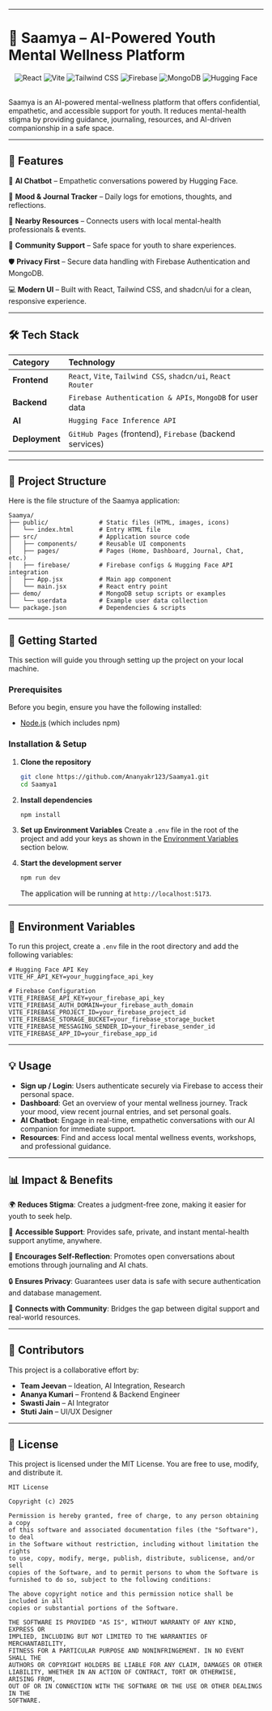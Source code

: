 -----

# 🌸 Saamya – AI-Powered Youth Mental Wellness Platform

<div align="center">
  <img src="https://img.shields.io/badge/React-20232A?style=for-the-badge&logo=react&logoColor=61DAFB" alt="React">
  <img src="https://img.shields.io/badge/vite-%23646CFF.svg?style=for-the-badge&logo=vite&logoColor=white" alt="Vite">
  <img src="https://img.shields.io/badge/Tailwind_CSS-38B2AC?style=for-the-badge&logo=tailwind-css&logoColor=white" alt="Tailwind CSS">
  <img src="https://img.shields.io/badge/Firebase-ffca28?style=for-the-badge&logo=firebase&logoColor=black" alt="Firebase">
  <img src="https://img.shields.io/badge/MongoDB-4EA94B?style=for-the-badge&logo=mongodb&logoColor=white" alt="MongoDB">
  <img src="https://img.shields.io/badge/Hugging%20Face-FFD21E?style=for-the-badge&logo=huggingface&logoColor=black" alt="Hugging Face">
</div>

<br>


Saamya is an AI-powered mental-wellness platform that offers confidential, empathetic, and accessible support for youth. It reduces mental-health stigma by providing guidance, journaling, resources, and AI-driven companionship in a safe space.

-----

## 🚀 Features

🤖 **AI Chatbot** – Empathetic conversations powered by Hugging Face.

📅 **Mood & Journal Tracker** – Daily logs for emotions, thoughts, and reflections.

📍 **Nearby Resources** – Connects users with local mental-health professionals & events.

👥 **Community Support** – Safe space for youth to share experiences.

🛡️ **Privacy First** – Secure data handling with Firebase Authentication and MongoDB.

💻 **Modern UI** – Built with React, Tailwind CSS, and shadcn/ui for a clean, responsive experience.

-----

## 🛠️ Tech Stack

| Category | Technology |
| :--- | :--- |
| **Frontend** | `React`, `Vite`, `Tailwind CSS`, `shadcn/ui`, `React Router` |
| **Backend** | `Firebase Authentication & APIs`, `MongoDB` for user data |
| **AI** | `Hugging Face Inference API` |
| **Deployment** | `GitHub Pages` (frontend), `Firebase` (backend services) |

-----

## 📂 Project Structure

Here is the file structure of the Saamya application:

```
Saamya/
├── public/              # Static files (HTML, images, icons)
│   └── index.html       # Entry HTML file
├── src/                 # Application source code
│   ├── components/      # Reusable UI components
│   ├── pages/           # Pages (Home, Dashboard, Journal, Chat, etc.)
│   ├── firebase/        # Firebase configs & Hugging Face API integration
│   ├── App.jsx          # Main app component
│   └── main.jsx         # React entry point
├── demo/                # MongoDB setup scripts or examples
│   └── userdata         # Example user data collection
└── package.json         # Dependencies & scripts
```

-----

## 🚀 Getting Started

This section will guide you through setting up the project on your local machine.

### Prerequisites

Before you begin, ensure you have the following installed:

  * [Node.js](https://nodejs.org/) (which includes npm)

### Installation & Setup

1.  **Clone the repository**

    ```bash
    git clone https://github.com/Ananyakr123/Saamya1.git
    cd Saamya1
    ```

2.  **Install dependencies**

    ```bash
    npm install
    ```

3.  **Set up Environment Variables**
    Create a `.env` file in the root of the project and add your keys as shown in the [Environment Variables](https://www.google.com/search?q=%23-environment-variables) section below.

4.  **Start the development server**

    ```bash
    npm run dev
    ```

    The application will be running at `http://localhost:5173`.

-----

## 🔑 Environment Variables

To run this project, create a `.env` file in the root directory and add the following variables:

```env
# Hugging Face API Key
VITE_HF_API_KEY=your_huggingface_api_key

# Firebase Configuration
VITE_FIREBASE_API_KEY=your_firebase_api_key
VITE_FIREBASE_AUTH_DOMAIN=your_firebase_auth_domain
VITE_FIREBASE_PROJECT_ID=your_firebase_project_id
VITE_FIREBASE_STORAGE_BUCKET=your_firebase_storage_bucket
VITE_FIREBASE_MESSAGING_SENDER_ID=your_firebase_sender_id
VITE_FIREBASE_APP_ID=your_firebase_app_id
```

-----

## 💡 Usage

  * **Sign up / Login**: Users authenticate securely via Firebase to access their personal space.
  * **Dashboard**: Get an overview of your mental wellness journey. Track your mood, view recent journal entries, and set personal goals.
  * **AI Chatbot**: Engage in real-time, empathetic conversations with our AI companion for immediate support.
  * **Resources**: Find and access local mental wellness events, workshops, and professional guidance.

-----

## 📊 Impact & Benefits

🌍 **Reduces Stigma**: Creates a judgment-free zone, making it easier for youth to seek help.

🧠 **Accessible Support**: Provides safe, private, and instant mental-health support anytime, anywhere.

💬 **Encourages Self-Reflection**: Promotes open conversations about emotions through journaling and AI chats.

🔒 **Ensures Privacy**: Guarantees user data is safe with secure authentication and database management.

🤝 **Connects with Community**: Bridges the gap between digital support and real-world resources.

-----

## 👥 Contributors

This project is a collaborative effort by:

  * **Team Jeevan** – Ideation, AI Integration, Research
  * **Ananya Kumari** – Frontend & Backend Engineer
  * **Swasti Jain** – AI Integrator
  * **Stuti Jain** – UI/UX Designer

-----

## 📜 License

This project is licensed under the MIT License. You are free to use, modify, and distribute it.

```
MIT License

Copyright (c) 2025

Permission is hereby granted, free of charge, to any person obtaining a copy
of this software and associated documentation files (the "Software"), to deal
in the Software without restriction, including without limitation the rights
to use, copy, modify, merge, publish, distribute, sublicense, and/or sell
copies of the Software, and to permit persons to whom the Software is
furnished to do so, subject to the following conditions:

The above copyright notice and this permission notice shall be included in all
copies or substantial portions of the Software.

THE SOFTWARE IS PROVIDED "AS IS", WITHOUT WARRANTY OF ANY KIND, EXPRESS OR
IMPLIED, INCLUDING BUT NOT LIMITED TO THE WARRANTIES OF MERCHANTABILITY,
FITNESS FOR A PARTICULAR PURPOSE AND NONINFRINGEMENT. IN NO EVENT SHALL THE
AUTHORS OR COPYRIGHT HOLDERS BE LIABLE FOR ANY CLAIM, DAMAGES OR OTHER
LIABILITY, WHETHER IN AN ACTION OF CONTRACT, TORT OR OTHERWISE, ARISING FROM,
OUT OF OR IN CONNECTION WITH THE SOFTWARE OR THE USE OR OTHER DEALINGS IN THE
SOFTWARE.
```
